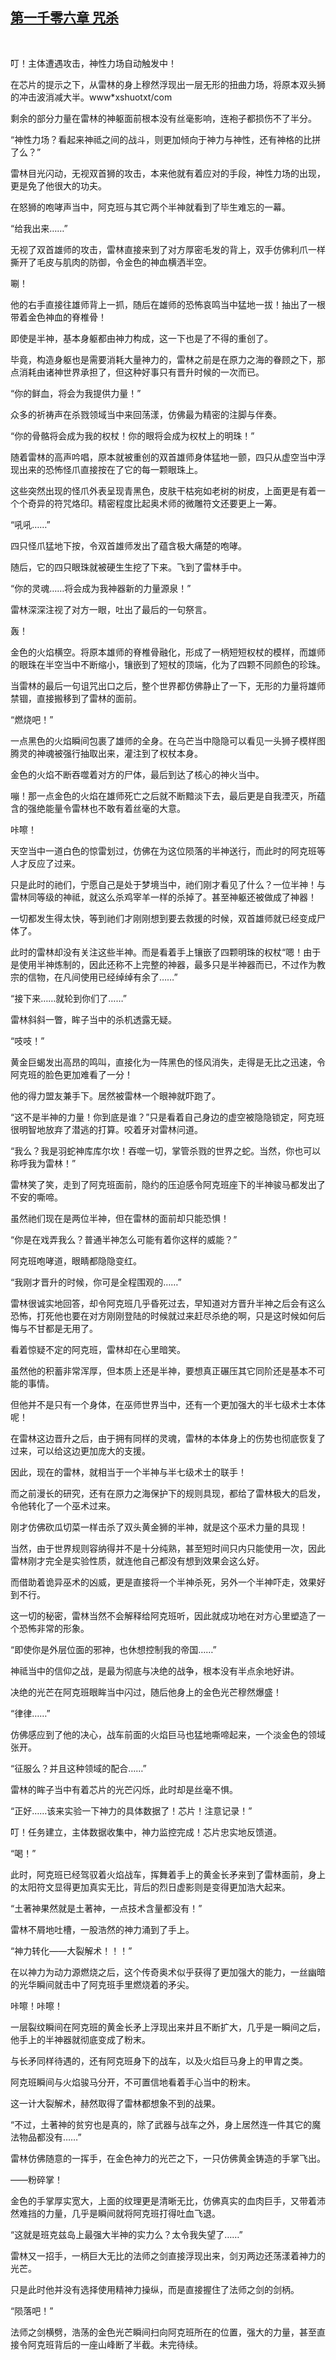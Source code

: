 ## [第一千零六章 咒杀](https://www.xxbiquge.com/11_11222/9042386.html)
﻿

  叮！主体遭遇攻击，神性力场自动触发中！

  在芯片的提示之下，从雷林的身上穆然浮现出一层无形的扭曲力场，将原本双头狮的冲击波消减大半。www*xshuotxt/com

  剩余的部分力量在雷林的神躯面前根本没有丝毫影响，连袍子都损伤不了半分。

  “神性力场？看起来神祗之间的战斗，则更加倾向于神力与神性，还有神格的比拼了么？”

  雷林目光闪动，无视双首狮的攻击，本来他就有着应对的手段，神性力场的出现，更是免了他很大的功夫。

  在怒狮的咆哮声当中，阿克班与其它两个半神就看到了毕生难忘的一幕。

  “给我出来……”

  无视了双首雄师的攻击，雷林直接来到了对方厚密毛发的背上，双手仿佛利爪一样撕开了毛皮与肌肉的防御，令金色的神血横洒半空。

  唰！

  他的右手直接往雄师背上一抓，随后在雄师的恐怖哀鸣当中猛地一拔！抽出了一根带着金色神血的脊椎骨！

  即使是半神，基本身躯都由神力构成，这一下也是了不得的重创了。

  毕竟，构造身躯也是需要消耗大量神力的，雷林之前是在原力之海的眷顾之下，那点消耗由诸神世界承担了，但这种好事只有晋升时候的一次而已。

  “你的鲜血，将会为我提供力量！”

  众多的祈祷声在杀戮领域当中来回荡漾，仿佛最为精密的注脚与伴奏。

  “你的骨骼将会成为我的权杖！你的眼将会成为权杖上的明珠！”

  随着雷林的高声吟唱，原本就被重创的双首雄师身体猛地一颤，四只从虚空当中浮现出来的恐怖怪爪直接按在了它的每一颗眼珠上。

  这些突然出现的怪爪外表呈现青黑色，皮肤干枯宛如老树的树皮，上面更是有着一个个奇异的符咒烙印。精密程度比起奥术师的微雕符文还要更上一筹。

  “吼吼……”

  四只怪爪猛地下按，令双首雄师发出了蕴含极大痛楚的咆哮。

  随后，它的四只眼珠就被硬生生挖了下来。飞到了雷林手中。

  “你的灵魂……将会成为我神器新的力量源泉！”

  雷林深深注视了对方一眼，吐出了最后的一句祭言。

  轰！

  金色的火焰横空。将原本雄师的脊椎骨融化，形成了一柄短短权杖的模样，而雄师的眼珠在半空当中不断缩小，镶嵌到了短杖的顶端，化为了四颗不同颜色的珍珠。

  当雷林的最后一句诅咒出口之后，整个世界都仿佛静止了一下，无形的力量将雄师禁锢，直接搬移到了雷林的面前。

  “燃烧吧！”

  一点黑色的火焰瞬间包裹了雄师的全身。在乌芒当中隐隐可以看见一头狮子模样图腾灵的神魂被强行抽取出来，灌注到了权杖本身。

  金色的火焰不断吞噬着对方的尸体，最后到达了核心的神火当中。

  嘣！那一点金色的火焰在雄师死亡之后就不断黯淡下去，最后更是自我湮灭，所蕴含的强绝能量令雷林也不敢有着丝毫的大意。

  咔嚓！

  天空当中一道白色的惊雷划过，仿佛在为这位陨落的半神送行，而此时的阿克班等人才反应了过来。

  只是此时的祂们，宁愿自己是处于梦境当中，祂们刚才看见了什么？一位半神！与雷林同等级的神祗，就这么杀鸡宰羊一样的杀掉了。甚至神躯还被做成了神器！

  一切都发生得太快，等到祂们才刚刚想到要去救援的时候，双首雄师就已经变成尸体了。

  此时的雷林却没有关注这些半神。而是看着手上镶嵌了四颗明珠的权杖“嗯！由于是使用半神炼制的，因此还称不上完整的神器，最多只是半神器而已，不过作为教宗的信物，在凡间使用已经绰绰有余了……”

  “接下来……就轮到你们了……”

  雷林斜斜一瞥，眸子当中的杀机透露无疑。

  “吱吱！”

  黄金巨蝎发出高昂的鸣叫，直接化为一阵黑色的怪风消失，走得是无比之迅速，令阿克班的脸色更加难看了一分！

  他的得力盟友兼手下。居然被雷林一个眼神就吓跑了。

  “这不是半神的力量！你到底是谁？”只是看着自己身边的虚空被隐隐锁定，阿克班很明智地放弃了潜逃的打算。咬着牙对雷林问道。

  “我么？我是羽蛇神库库尔坎！吞噬一切，掌管杀戮的世界之蛇。当然，你也可以称呼我为雷林！”

  雷林笑了笑，走到了阿克班面前，隐约的压迫感令阿克班座下的半神骏马都发出了不安的嘶啼。

  虽然祂们现在是两位半神，但在雷林的面前却只能恐惧！

  “你是在戏弄我么？普通半神怎么可能有着你这样的威能？”

  阿克班咆哮道，眼睛都隐隐变红。

  “我刚才晋升的时候，你可是全程围观的……”

  雷林很诚实地回答，却令阿克班几乎昏死过去，早知道对方晋升半神之后会有这么恐怖，打死他也要在对方刚刚登陆的时候就过来赶尽杀绝的啊，只是这时候如何后悔与不甘都是无用了。

  看着惊疑不定的阿克班，雷林却在心里暗笑。

  虽然他的积蓄非常浑厚，但本质上还是半神，要想真正碾压其它同阶还是基本不可能的事情。

  但他并不是只有一个身体，在巫师世界当中，还有一个更加强大的半七级术士本体呢！

  在雷林这边晋升之后，由于拥有同样的灵魂，雷林的本体身上的伤势也彻底恢复了过来，可以给这边更加庞大的支援。

  因此，现在的雷林，就相当于一个半神与半七级术士的联手！

  而之前漫长的研究，还有在原力之海保护下的规则具现，都给了雷林极大的启发，令他转化了一个巫术过来。

  刚才仿佛砍瓜切菜一样击杀了双头黄金狮的半神，就是这个巫术力量的具现！

  当然，由于世界规则容纳得并不是十分纯熟，甚至短时间只内只能使用一次，因此雷林刚才完全是实验性质，就连他自己都没有想到效果会这么好。

  而借助着诡异巫术的凶威，更是直接将一个半神杀死，另外一个半神吓走，效果好到不行。

  这一切的秘密，雷林当然不会解释给阿克班听，因此就成功地在对方心里塑造了一个恐怖非常的形象。

  “即使你是外层位面的邪神，也休想控制我的帝国……”

  神祗当中的信仰之战，是最为彻底与决绝的战争，根本没有半点余地好讲。

  决绝的光芒在阿克班眼眸当中闪过，随后他身上的金色光芒穆然爆盛！

  “律律……”

  仿佛感应到了他的决心，战车前面的火焰巨马也猛地嘶啼起来，一个淡金色的领域张开。

  “征服么？并且这种领域的配合……”

  雷林的眸子当中有着芯片的光芒闪烁，此时却是丝毫不惧。

  “正好……该来实验一下神力的具体数据了！芯片！注意记录！”

  叮！任务建立，主体数据收集中，神力监控完成！芯片忠实地反馈道。

  “喝！”

  此时，阿克班已经驾驭着火焰战车，挥舞着手上的黄金长矛来到了雷林面前，身上的太阳符文显得更加真实无比，背后的烈日虚影则是变得更加浩大起来。

  “土著神果然就是土著神，一点技术含量都没有！”

  雷林不屑地吐槽，一股浩然的神力涌到了手上。

  “神力转化——大裂解术！！！”

  在以神力为动力源燃烧之后，这个传奇奥术似乎获得了更加强大的能力，一丝幽暗的光华瞬间就击中了阿克班手里燃烧着的矛尖。

  咔嚓！咔嚓！

  一层裂纹瞬间在阿克班的黄金长矛上浮现出来并且不断扩大，几乎是一瞬间之后，他手上的半神器就彻底变成了粉末。

  与长矛同样待遇的，还有阿克班身下的战车，以及火焰巨马身上的甲胄之类。

  阿克班瞬间与火焰骏马分开，不可置信地看着手心当中的粉末。

  这一计大裂解术，赫然取得了雷林都想象不到的战果。

  “不过，土著神的贫穷也是真的，除了武器与战车之外，身上居然连一件其它的魔法物品都没有……”

  雷林仿佛随意的一挥手，在金色神力的光芒之下，一只仿佛黄金铸造的手掌飞出。

  ——粉碎掌！

  金色的手掌厚实宽大，上面的纹理更是清晰无比，仿佛真实的血肉巨手，又带着沛然难挡的力量，几乎是瞬间就将阿克班打得吐血飞退。

  “这就是班克兹岛上最强大半神的实力么？太令我失望了……”

  雷林又一招手，一柄巨大无比的法师之剑直接浮现出来，剑刃两边还荡漾着神力的光芒。

  只是此时他并没有选择使用精神力操纵，而是直接握住了法师之剑的剑柄。

  “陨落吧！”

  法师之剑横劈，浩荡的金色光芒瞬间扫向阿克班所在的位置，强大的力量，甚至直接令阿克班背后的一座山峰断了半截。未完待续。
